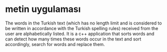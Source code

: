 # metin uygulaması
The words in the Turkish text (which has no length limit and is considered to be written in accordance with the Turkish spelling rules) received from the user are alphabetically listed.
It is a c++ application that sorts words and can detect how many times these words occur in the text and sort accordingly, search for words and replace them.
